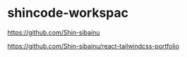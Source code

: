 # shincode-workspac

https://github.com/Shin-sibainu

https://github.com/Shin-sibainu/react-tailwindcss-portfolio
